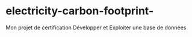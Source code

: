 # electricity-carbon-footprint-
Mon projet de certification Développer et Exploiter une base de données

